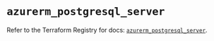 # `azurerm_postgresql_server`

Refer to the Terraform Registry for docs: [`azurerm_postgresql_server`](https://registry.terraform.io/providers/hashicorp/azurerm/4.12.0/docs/resources/postgresql_server).

